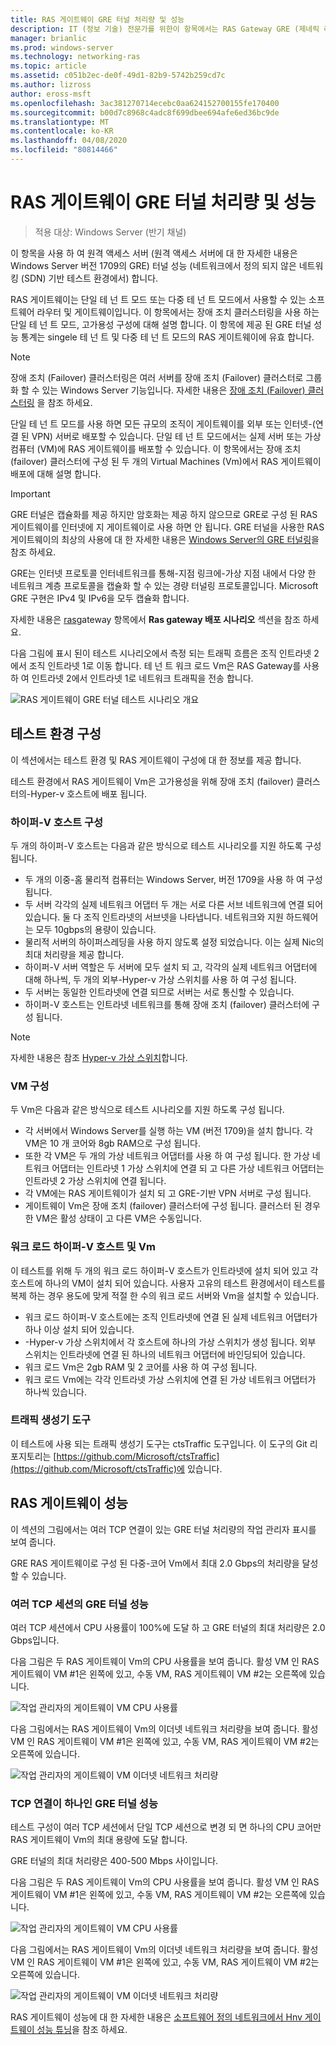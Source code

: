 ```yaml
---
title: RAS 게이트웨이 GRE 터널 처리량 및 성능
description: IT (정보 기술) 전문가를 위한이 항목에서는 RAS Gateway GRE (제네릭 라우팅 캡슐화) 터널에 대 한 처리량 성능 정보를 제공 합니다.
manager: brianlic
ms.prod: windows-server
ms.technology: networking-ras
ms.topic: article
ms.assetid: c051b2ec-de0f-49d1-82b9-5742b259cd7c
ms.author: lizross
author: eross-msft
ms.openlocfilehash: 3ac381270714ecebc0aa624152700155fe170400
ms.sourcegitcommit: b00d7c8968c4adc8f699dbee694afe6ed36bc9de
ms.translationtype: MT
ms.contentlocale: ko-KR
ms.lasthandoff: 04/08/2020
ms.locfileid: "80814466"
---
```

# <a name="ras-gateway-gre-tunnel-throughput-and-performance"></a>RAS 게이트웨이 GRE 터널 처리량 및 성능

>적용 대상: Windows Server \(반기 채널\)

이 항목을 사용 하 여 원격 액세스 서버 \(원격 액세스 서버에 대 한 자세한 내용은 Windows Server 버전 1709의 GRE\) 터널 성능 \(네트워크에서 정의 되지 않은 네트워킹 \(SDN\) 기반 테스트 환경에서\) 합니다.

RAS 게이트웨이는 단일 테 넌 트 모드 또는 다중 테 넌 트 모드에서 사용할 수 있는 소프트웨어 라우터 및 게이트웨이입니다. 이 항목에서는 장애 조치 클러스터링을 사용 하는 단일 테 넌 트 모드, 고가용성 구성에 대해 설명 합니다. 이 항목에 제공 된 GRE 터널 성능 통계는 singele 테 넌 트 및 다중 테 넌 트 모드의 RAS 게이트웨이에 유효 합니다.

>[!NOTE]
>장애 조치 (Failover) 클러스터링은 여러 서버를 장애 조치 (Failover) 클러스터로 그룹화 할 수 있는 Windows Server 기능입니다. 자세한 내용은 [장애 조치 (Failover) 클러스터링](../../../failover-clustering/failover-clustering-overview.md) 을 참조 하세요.

단일 테 넌 트 모드를 사용 하면 모든 규모의 조직이 게이트웨이를 외부 또는 인터넷\-\(연결 된 VPN\) 서버로 배포할 수 있습니다. 단일 테 넌 트 모드에서는 실제 서버 또는 가상 컴퓨터 \(VM\)에 RAS 게이트웨이를 배포할 수 있습니다. 이 항목에서는 장애 조치 (failover) 클러스터에 구성 된 두 개의 Virtual Machines \(Vm\)에서 RAS 게이트웨이 배포에 대해 설명 합니다.

>[!IMPORTANT]
>GRE 터널은 캡슐화를 제공 하지만 암호화는 제공 하지 않으므로 GRE로 구성 된 RAS 게이트웨이를 인터넷에 지 게이트웨이로 사용 하면 안 됩니다. GRE 터널을 사용한 RAS 게이트웨이의 최상의 사용에 대 한 자세한 내용은 [Windows Server의 GRE 터널링](gre-tunneling-windows-server.md)을 참조 하세요.

GRE는 인터넷 프로토콜 인터네트워크를 통해\-지점 링크에\-가상 지점 내에서 다양 한 네트워크 계층 프로토콜을 캡슐화 할 수 있는 경량 터널링 프로토콜입니다. Microsoft GRE 구현은 IPv4 및 IPv6을 모두 캡슐화 합니다.

자세한 내용은 [ras](https://docs.microsoft.com/windows-server/remote/remote-access/ras-gateway/ras-gateway#bkmk_deploy)gateway 항목에서 **Ras gateway 배포 시나리오** 섹션을 참조 하세요. 

다음 그림에 표시 된이 테스트 시나리오에서 측정 되는 트래픽 흐름은 조직 인트라넷 2에서 조직 인트라넷 1로 이동 합니다. 테 넌 트 워크 로드 Vm은 RAS Gateway를 사용 하 여 인트라넷 2에서 인트라넷 1로 네트워크 트래픽을 전송 합니다.

![RAS 게이트웨이 GRE 터널 테스트 시나리오 개요](../../media/GRE-Tunnel-Perf/Gre-Infrastructure.jpg)

## <a name="test-environment-configuration"></a>테스트 환경 구성

이 섹션에서는 테스트 환경 및 RAS 게이트웨이 구성에 대 한 정보를 제공 합니다.

테스트 환경에서 RAS 게이트웨이 Vm은 고가용성을 위해 장애 조치 (failover) 클러스터의\-Hyper-v 호스트에 배포 됩니다.

### <a name="hyper-v-host-configuration"></a>하이퍼\-V 호스트 구성

두 개의 하이퍼\-V 호스트는 다음과 같은 방식으로 테스트 시나리오를 지원 하도록 구성 됩니다. 

- 두 개의 이중\-홈 물리적 컴퓨터는 Windows Server, 버전 1709을 사용 하 여 구성 됩니다.
- 두 서버 각각의 실제 네트워크 어댑터 두 개는 서로 다른 서브 네트워크에 연결 되어 있습니다. 둘 다 조직 인트라넷의 서브넷을 나타냅니다. 네트워크와 지원 하드웨어는 모두 10gbps의 용량이 있습니다.
- 물리적 서버의 하이퍼스레딩을 사용 하지 않도록 설정 되었습니다. 이는 실제 Nic의 최대 처리량을 제공 합니다.
- 하이퍼\-V 서버 역할은 두 서버에 모두 설치 되 고, 각각의 실제 네트워크 어댑터에 대해 하나씩, 두 개의 외부\-Hyper-v 가상 스위치를 사용 하 여 구성 됩니다.
- 두 서버는 동일한 인트라넷에 연결 되므로 서버는 서로 통신할 수 있습니다.
- 하이퍼\-V 호스트는 인트라넷 네트워크를 통해 장애 조치 (failover) 클러스터에 구성 됩니다. 

>[!NOTE]
>자세한 내용은 참조 [Hyper-v 가상 스위치](https://docs.microsoft.com/windows-server/virtualization/hyper-v-virtual-switch/hyper-v-virtual-switch)합니다.

### <a name="vm-configuration"></a>VM 구성

두 Vm은 다음과 같은 방식으로 테스트 시나리오를 지원 하도록 구성 됩니다.

- 각 서버에서 Windows Server를 실행 하는 VM (버전 1709)을 설치 합니다. 각 VM은 10 개 코어와 8gb RAM으로 구성 됩니다.
- 또한 각 VM은 두 개의 가상 네트워크 어댑터를 사용 하 여 구성 됩니다. 한 가상 네트워크 어댑터는 인트라넷 1 가상 스위치에 연결 되 고 다른 가상 네트워크 어댑터는 인트라넷 2 가상 스위치에 연결 됩니다.
- 각 VM에는 RAS 게이트웨이가 설치 되 고 GRE\-기반 VPN 서버로 구성 됩니다.
- 게이트웨이 Vm은 장애 조치 (failover) 클러스터에 구성 됩니다. 클러스터 된 경우 한 VM은 활성 상태이 고 다른 VM은 수동입니다.

### <a name="workload-hyper-v-hosts-and-vms"></a>워크 로드 하이퍼\-V 호스트 및 Vm

이 테스트를 위해 두 개의 워크 로드 하이퍼\-V 호스트가 인트라넷에 설치 되어 있고 각 호스트에 하나의 VM이 설치 되어 있습니다. 사용자 고유의 테스트 환경에서이 테스트를 복제 하는 경우 용도에 맞게 적절 한 수의 워크 로드 서버와 Vm을 설치할 수 있습니다.

- 워크 로드 하이퍼\-V 호스트에는 조직 인트라넷에 연결 된 실제 네트워크 어댑터가 하나 이상 설치 되어 있습니다.
- \-Hyper-v 가상 스위치에서 각 호스트에 하나의 가상 스위치가 생성 됩니다. 외부 스위치는 인트라넷에 연결 된 하나의 네트워크 어댑터에 바인딩되어 있습니다.
- 워크 로드 Vm은 2gb RAM 및 2 코어를 사용 하 여 구성 됩니다.
- 워크 로드 Vm에는 각각 인트라넷 가상 스위치에 연결 된 가상 네트워크 어댑터가 하나씩 있습니다.

### <a name="traffic-generator-tool"></a>트래픽 생성기 도구

이 테스트에 사용 되는 트래픽 생성기 도구는 ctsTraffic 도구입니다. 이 도구의 Git 리포지토리는 [https://github.com/Microsoft/ctsTraffic](https://github.com/Microsoft/ctsTraffic)에 있습니다.

## <a name="ras-gateway-performance"></a>RAS 게이트웨이 성능

이 섹션의 그림에서는 여러 TCP 연결이 있는 GRE 터널 처리량의 작업 관리자 표시를 보여 줍니다.

GRE RAS 게이트웨이로 구성 된 다중\-코어 Vm에서 최대 2.0 Gbps의 처리량을 달성할 수 있습니다.

### <a name="gre-tunnel-performance-with-multiple-tcp-sessions"></a>여러 TCP 세션의 GRE 터널 성능

여러 TCP 세션에서 CPU 사용률이 100%에 도달 하 고 GRE 터널의 최대 처리량은 2.0 Gbps입니다.

다음 그림은 두 RAS 게이트웨이 Vm의 CPU 사용률을 보여 줍니다. 활성 VM 인 RAS 게이트웨이 VM #1은 왼쪽에 있고, 수동 VM, RAS 게이트웨이 VM #2는 오른쪽에 있습니다.

![작업 관리자의 게이트웨이 VM CPU 사용률](../../media/GRE-Tunnel-Perf/Gre-Tunnel-01.jpg)

다음 그림에서는 RAS 게이트웨이 Vm의 이더넷 네트워크 처리량을 보여 줍니다. 활성 VM 인 RAS 게이트웨이 VM #1은 왼쪽에 있고, 수동 VM, RAS 게이트웨이 VM #2는 오른쪽에 있습니다.

![작업 관리자의 게이트웨이 VM 이더넷 네트워크 처리량](../../media/GRE-Tunnel-Perf/Gre-Tunnel-02.jpg)


### <a name="gre-tunnel-performance-with-one-tcp-connection"></a>TCP 연결이 하나인 GRE 터널 성능

테스트 구성이 여러 TCP 세션에서 단일 TCP 세션으로 변경 되 면 하나의 CPU 코어만 RAS 게이트웨이 Vm의 최대 용량에 도달 합니다.

GRE 터널의 최대 처리량은 400-500 Mbps 사이입니다.

다음 그림은 두 RAS 게이트웨이 Vm의 CPU 사용률을 보여 줍니다. 활성 VM 인 RAS 게이트웨이 VM #1은 왼쪽에 있고, 수동 VM, RAS 게이트웨이 VM #2는 오른쪽에 있습니다.

![작업 관리자의 게이트웨이 VM CPU 사용률](../../media/GRE-Tunnel-Perf/Gre-Tunnel-03.jpg)


다음 그림에서는 RAS 게이트웨이 Vm의 이더넷 네트워크 처리량을 보여 줍니다. 활성 VM 인 RAS 게이트웨이 VM #1은 왼쪽에 있고, 수동 VM, RAS 게이트웨이 VM #2는 오른쪽에 있습니다.

![작업 관리자의 게이트웨이 VM 이더넷 네트워크 처리량](../../media/GRE-Tunnel-Perf/Gre-Tunnel-04.jpg)

RAS 게이트웨이 성능에 대 한 자세한 내용은 [소프트웨어 정의 네트워크에서 Hnv 게이트웨이 성능 튜닝](https://docs.microsoft.com/windows-server/administration/performance-tuning/subsystem/software-defined-networking/hnv-gateway-performance)을 참조 하세요.